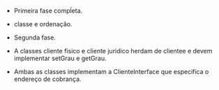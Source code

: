 - Primeira fase compĺeta.
- classe e ordenação.

- Segunda fase.
- A classes cliente fisico e cliente juridico herdam de clientee e devem implementar setGrau e getGrau.
- Ambas as classes implementam a ClienteInterface que especifica o endereço de cobrança.